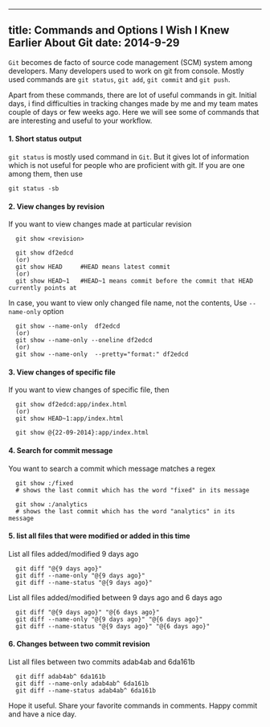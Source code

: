 ----
title: Commands and Options I Wish I Knew Earlier About Git
date:   2014-9-29
----

`Git` becomes de facto of source code management (SCM) system among developers.
Many developers used to work on git from console. Mostly used commands are
`git status`, `git add`, `git commit` and `git push`.

Apart from these commands, there are lot of useful commands in git.
Initial days, i find difficulties in tracking changes made by me and my team mates
couple of days or few weeks ago. Here we will see some of commands that are interesting and
useful to your workflow.

#### 1. Short status output

`git status` is mostly used command in `Git`. But it gives lot of
information which is not useful for people who are proficient with git.
If you are one among them, then use

```
git status -sb
```

#### 2. View changes by revision

If you want to view changes made at particular revision

```
  git show <revision>

  git show df2edcd
  (or)
  git show HEAD     #HEAD means latest commit
  (or)
  git show HEAD~1   #HEAD~1 means commit before the commit that HEAD currently points at
```

In case, you want to view only changed file name, not the contents, Use `--name-only` option

```
  git show --name-only  df2edcd
  (or)
  git show --name-only --oneline df2edcd
  (or)
  git show --name-only  --pretty="format:" df2edcd
```

#### 3. View changes of specific file

If you want to view changes of specific file, then

```
  git show df2edcd:app/index.html
  (or)
  git show HEAD~1:app/index.html

  git show @{22-09-2014}:app/index.html
```

#### 4. Search for commit message

You want to search a commit which message matches a regex

```
  git show :/fixed
  # shows the last commit which has the word "fixed" in its message

  git show :/analytics
  # shows the last commit which has the word "analytics" in its message
```

#### 5. list all files that were modified or added in this time

List all files added/modified 9 days ago

```
  git diff "@{9 days ago}"
  git diff --name-only "@{9 days ago}"
  git diff --name-status "@{9 days ago}"
```

List all files added/modified between 9 days ago and 6 days ago

```
  git diff "@{9 days ago}" "@{6 days ago}"
  git diff --name-only "@{9 days ago}" "@{6 days ago}"
  git diff --name-status "@{9 days ago}" "@{6 days ago}"
```

#### 6. Changes between two commit revision

List all files between two commits adab4ab and 6da161b

```
  git diff adab4ab^ 6da161b
  git diff --name-only adab4ab^ 6da161b
  git diff --name-status adab4ab^ 6da161b
```

Hope it useful. Share your favorite commands in comments.
Happy commit and have a nice day.

